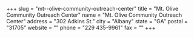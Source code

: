 +++
slug = "mt--olive-community-outreach-center"
title = "Mt. Olive Community Outreach Center"
name = "Mt. Olive Community Outreach Center"
address = "302 Adkins St."
city = "Albany"
state = "GA"
postal = "31705"
website = ""
phone = "229 435-9961"
fax = ""
+++
